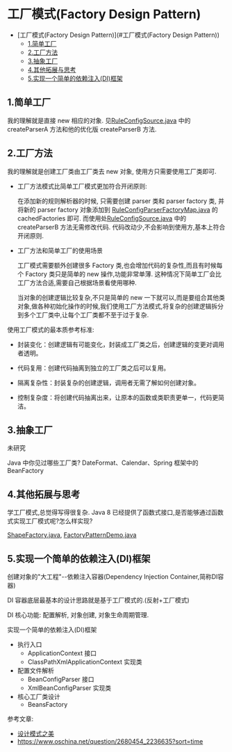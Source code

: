 # 工厂模式(Factory Design Pattern)

- [工厂模式(Factory Design Pattern)](#工厂模式(Factory Design Pattern))
  - [1.简单工厂](#1.简单工厂)
  - [2.工厂方法](#2.工厂方法)
  - [3.抽象工厂](#3.抽象工厂)
  - [4.其他拓展与思考](#4.其他拓展与思考)
  - [5.实现一个简单的依赖注入(DI)框架](#5.实现一个简单的依赖注入(DI)框架)
  
## 1.简单工厂

我的理解就是直接 new 相应的对象. 见[RuleConfigSource.java](src/main/java/com/example/designpattern/factory/RuleConfigSource.java) 中的 createParserA 方法和他的优化版 createParserB 方法.

## 2.工厂方法

我的理解就是创建工厂类由工厂类去 new 对象, 使用方只需要使用工厂类即可.

* 工厂方法模式比简单工厂模式更加符合开闭原则:

  在添加新的规则解析器的时候, 只需要创建 parser 类和 parser factory 类, 并将新的 parser factory 对象添加到 [RuleConfigParserFactoryMap.java](src/main/java/com/example/designpattern/factory/RuleConfigParserFactoryMap.java) 的 cachedFactories 即可. 而使用处[RuleConfigSource.java](src/main/java/com/example/designpattern/factory/RuleConfigSource.java) 中的 createParserB 方法无需修改代码. 
  代码改动少,不会影响到使用方,基本上符合开闭原则.

* 工厂方法和简单工厂的使用场景

  工厂模式需要额外创建很多 Factory 类,也会增加代码的复杂性,而且有时候每个 Factory 类只是简单的 new 操作,功能非常单薄. 这种情况下简单工厂会比工厂方法合适,需要自己根据场景看使用哪种.
  
  当对象的创建逻辑比较复杂,不只是简单的 new 一下就可以,而是要组合其他类对象,做各种初始化操作的时候,我们使用工厂方法模式,将复杂的创建逻辑拆分到多个工厂类中,让每个工厂类都不至于过于复杂.

使用工厂模式的最本质参考标准:

* 封装变化：创建逻辑有可能变化，封装成工厂类之后，创建逻辑的变更对调用者透明。

* 代码复用：创建代码抽离到独立的工厂类之后可以复用。

* 隔离复杂性：封装复杂的创建逻辑，调用者无需了解如何创建对象。

* 控制复杂度：将创建代码抽离出来，让原本的函数或类职责更单一，代码更简洁。

## 3.抽象工厂
未研究

Java 中你见过哪些工厂类?
DateFormat、Calendar、Spring 框架中的 BeanFactory



## 4.其他拓展与思考
学工厂模式,总觉得写得很复杂. Java 8 已经提供了函数式接口,是否能够通过函数式实现工厂模式呢?怎么样实现?

[ShapeFactory.java](src/main/java/com/example/designpattern/other/ShapeFactory.java), [FactoryPatternDemo.java](src/main/java/com/example/designpattern/other/FactoryPatternDemo.java)

## 5.实现一个简单的依赖注入(DI)框架

创建对象的"大工程"--依赖注入容器(Dependency Injection Container,简称DI容器)

DI 容器底层最基本的设计思路就是基于工厂模式的.(反射+工厂模式) 

DI 核心功能: 配置解析, 对象创建, 对象生命周期管理.

实现一个简单的依赖注入(DI)框架

* 执行入口
  * ApplicationContext 接口
  * ClassPathXmlApplicationContext 实现类
* 配置文件解析
  * BeanConfigParser 接口
  * XmlBeanConfigParser 实现类
* 核心工厂类设计
  * BeansFactory




参考文章:
* [设计模式之美](https://time.geekbang.org/column/intro/250?utm_source=pc&utm_medium=chaping&utm_term=pc_interstitial_826)
* https://www.oschina.net/question/2680454_2236635?sort=time
